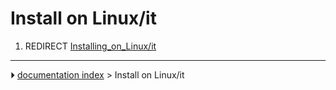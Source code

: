 # Install on Linux/it
1.  REDIRECT [Installing_on_Linux/it](Installing_on_Linux/it.md)



---
⏵ [documentation index](../README.md) > Install on Linux/it
